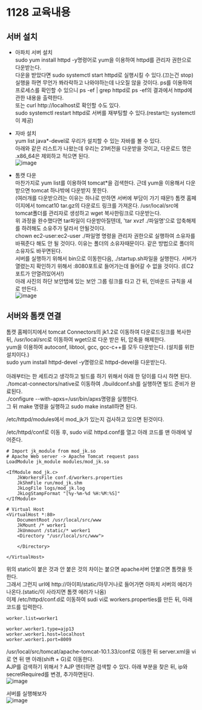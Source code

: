 # 1128 교육내용
## 서버 설치
* 아파치 서버 설치</br>
 sudo yum install httpd -y명령어로 yum을 이용하여 httpd를 관리자 권한으로 다운받는다.</br>
 다운을 받았다면 sudo systemctl start httpd로 실행시킬 수 있다.(끄는건 stop) 실행을 하면 무언가 쫘라락하고 나와야하는데 나오질 않을 것이다.
 ps를 이용하여 프로세스를 확인할 수 있으니 ps -ef | grep httpd로 ps -ef의 결과에서 httpd에 관한 내용을 출력한다.</br>
 또는 curl http://localhost로 확인할 수도 있다.</br>
 sudo systemctl restart httpd로 서버를 재부팅할 수 있다.(restart는 systemctl이 제공)

* 자바 설치</br>
 yum list java*-devel로 우리가 설치할 수 있는 자바를 볼 수 있다. </br>
 아래와 같은 리스트가 나왔는데 우리는 21버전을 다운받을 것이고, 다운로드 명은 .x86_64은 제외하고 적으면 된다.</br>
 ![image](https://github.com/user-attachments/assets/46c4742a-6ecf-4d99-89b7-9ce412324846)</br>

* 톰캣 다운 </br>
 마찬가지로 yum list를 이용하여 tomcat*을 검색한다. 근데 yum을 이용해서 다운받으면 tomcat 하나밖에 다운받지 못한다.</br>
 (여러개를 다운받으려는 이유는 하나로 만하면 서버에 부담이 가기 때문!)
 톰캣 홈페이지에서 tomcat10 tar.gz의 다운로드 링크를 가져온다. /usr/local/src에 tomcat폴더를 관리자로 생성하고 wget 복사한링크로 다운받는다. </br>
 위 과정을 완수했다면 tar파일이 다운받아질텐데, 'tar xvzf ./파일명'으로 압축해제를 하려해도 소유주가 달라서 안될것이다.</br>
 chown ec2-user:ec2-user ./파일명 명령을 관리자 권한으로 실행하여 소유자를 바꿔준다 해도 안 될 것이다. 이유는 폴더의 소유자때문이다. 같은 방법으로 폴더의 소유자도 바꾸면된다.</br>
 서버를 실행하기 위해서 bin으로 이동한다음, ./startup.sh파일을 실행한다. 서버가 열렸는지 확인하기 위해서 :8080포트로 들어가는데 들어갈 수 없을 것이다. (EC2 포트가 안열려있어서!)</br>
  아래 사진의 하단 보안탭에 있는 보안 그룹 링크를 타고 간 뒤, 인바운드 규칙을 새로 만든다. </br>
 ![image](https://github.com/user-attachments/assets/c9e7b8d0-e4eb-4e4f-ba23-7e43242c3a00)</br>
 
## 서버와 톰캣 연결
 톰캣 홈페이지에서 tomcat Connectors의 jk1.2로 이동하여 다운로드링크를 복사한 뒤, /usr/local/src로 이동하여 wget으로 다운 받은 뒤, 압축을 해제한다.</br>
 yum을 이용하여 autoconf, libtool, gcc, gcc-c++를 모두 다운받는다. (설치를 위한 설치이다.)</br>
 sudo yum install httpd-devel -y명령으로 httpd-devel을 다운받는다.</br>
 </br>
 아래부터는 한 세트라고 생각하고 빌드를 하기 위해서 아래 한 덩이를 다시 하면 된다. </br>
 ./tomcat-connectors/native로 이동하여 ./buildconf.sh를 실행하면 빌드 준비가 완료된다.</br>
 ./configure --with-apxs=/usr/bin/apxs명령을 실행한다. </br>
 그 뒤 make 명령을 실행하고 sudo make install하면 된다.</br>


/etc/httpd/modules에서 mod_jk가 있는지 검사하고 있으면 된것이다. </br>

 /etc/httpd/conf로 이동 후, sudo vi로 httpd.conf를 열고 아래 코드를 맨 아래에 넣어준다.</br>

```
# Import jk_module from mod_jk.so
# Apache Web server -> Apache Tomcat request pass
LoadModule jk_module modules/mod_jk.so

<IfModule mod_jk.c>
    JkWorkersFile conf.d/workers.properties
    JkShmFile run/mod_jk.shm
    JkLogFile logs/mod_jk.log
    JkLogStampFormat "[%y-%m-%d %H:%M:%S]"
</IfModule>

# Virtual Host
<VirtualHost *:80>
    DocumentRoot /usr/local/src/www
    JkMount /* worker1
    JkUnmount /static/* worker1
    <Directory "/usr/local/src/www">

    </Directory>

</VirtualHost>
```
위의 static이 붙은 것과 안 붙은 것의 차이는 붙으면 apache서버 안붙으면 톰캣을 뜻한다.</br>
그래서 그런지 url에 http://아이피/static/아무거나로 들어가면 아파치 서버의 에러가 나온다.(static/이 사라지면 톰캣 에러가 나옴)</br>
이제 /etc/httpd/conf.d로 이동하여 sudi vi로 workers.properties를 만든 뒤, 아래 코드를 입력한다.</br>
```
worker.list=worker1

worker.worker1.type=ajp13
worker.worker1.host=localhost
worker.worker1.port=8009
 ```
/usr/local/src/tomcat/apache-tomcat-10.1.33/conf로 이동한 뒤 server.xml을 vi로 연 뒤 맨 아래(shift + G)로 이동한다.</br>
AJP를 검색하기 위해서 ? AJP 엔터하면 검색할 수 있다. 아래 부분을 찾은 뒤, ip와 secretRequired를 변경, 추가하면된다. </br>
![image](https://github.com/user-attachments/assets/bc5815d0-e2b8-4743-a301-fcebfbcffc9e)

서버를 실행해보자</br>
![image](https://github.com/user-attachments/assets/41606d7f-07f9-40bb-80ff-4a57577b5f05)




 





 
